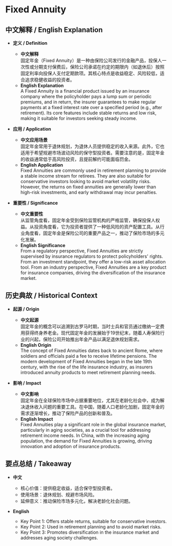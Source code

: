 # Fixed Annuity

## 中文解释 / English Explanation

* **定义 / Definition**  
  - **中文解释**  
    固定年金（Fixed Annuity）是一种由保险公司发行的金融产品，投保人一次性或分期支付保费后，保险公司承诺在约定的期限内（如退休后）按照固定利率向投保人支付定期款项。其核心特点是收益稳定、风险较低，适合追求稳健收益的投资者。  
  - **English Explanation**  
    A Fixed Annuity is a financial product issued by an insurance company where the policyholder pays a lump sum or periodic premiums, and in return, the insurer guarantees to make regular payments at a fixed interest rate over a specified period (e.g., after retirement). Its core features include stable returns and low risk, making it suitable for investors seeking steady income.

* **应用 / Application**  
  - **中文应用场景**  
    固定年金常用于退休规划，为退休人员提供稳定的收入来源。此外，它也适用于希望规避市场波动风险的保守型投资者。需要注意的是，固定年金的收益通常低于高风险投资，且提前解约可能面临罚金。  
  - **English Application**  
    Fixed Annuities are commonly used in retirement planning to provide a stable income stream for retirees. They are also suitable for conservative investors looking to avoid market volatility risks. However, the returns on fixed annuities are generally lower than high-risk investments, and early withdrawal may incur penalties.

* **重要性 / Significance**  
  - **中文重要性**  
    从监管角度看，固定年金受到保险监管机构的严格监管，确保投保人权益。从投资角度看，它为投资者提供了一种低风险的资产配置工具。从行业角度看，固定年金是保险公司的重要产品之一，推动了保险市场的多元化发展。  
  - **English Significance**  
    From a regulatory perspective, Fixed Annuities are strictly supervised by insurance regulators to protect policyholders' rights. From an investment standpoint, they offer a low-risk asset allocation tool. From an industry perspective, Fixed Annuities are a key product for insurance companies, driving the diversification of the insurance market.

## 历史典故 / Historical Context

* **起源 / Origin**  
  - **中文起源**  
    固定年金的概念可以追溯到古罗马时期，当时士兵和官员通过缴纳一定费用获得终身养老金。现代固定年金的发展始于19世纪末，随着人寿保险行业的兴起，保险公司开始推出年金产品以满足退休规划需求。  
  - **English Origin**  
    The concept of Fixed Annuities dates back to ancient Rome, where soldiers and officials paid a fee to receive lifetime pensions. The modern development of Fixed Annuities began in the late 19th century, with the rise of the life insurance industry, as insurers introduced annuity products to meet retirement planning needs.

* **影响 / Impact**  
  - **中文影响**  
    固定年金在全球保险市场中占据重要地位，尤其在老龄化社会中，成为解决退休收入问题的重要工具。在中国，随着人口老龄化加剧，固定年金的需求逐渐增长，推动了保险产品的创新和普及。  
  - **English Impact**  
    Fixed Annuities play a significant role in the global insurance market, particularly in aging societies, as a crucial tool for addressing retirement income needs. In China, with the increasing aging population, the demand for Fixed Annuities is growing, driving innovation and adoption of insurance products.

## 要点总结 / Takeaway

* **中文**  
  - 核心价值：提供稳定收益，适合保守型投资者。  
  - 使用场景：退休规划、规避市场风险。  
  - 延伸意义：推动保险市场多元化，解决老龄化社会问题。  

* **English**  
  - Key Point 1: Offers stable returns, suitable for conservative investors.  
  - Key Point 2: Used in retirement planning and to avoid market risks.  
  - Key Point 3: Promotes diversification in the insurance market and addresses aging society challenges.